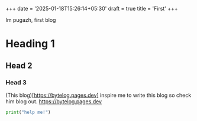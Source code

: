 +++
date = '2025-01-18T15:26:14+05:30'
draft = true
title = 'First'
+++

Im pugazh, first blog

# Heading 1
## Head 2
### Head 3

(This blog)[https://bytelog.pages.dev] inspire me to write this blog so check him blog out.
<https://bytelog.pages.dev>

```python 
print("help me!")
```


